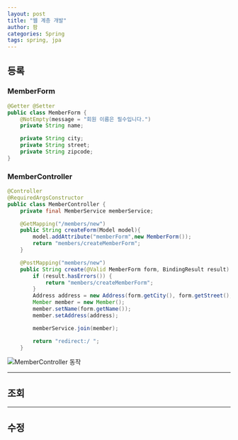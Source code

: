 ```yaml
---
layout: post
title: "웹 계층 개발"
author: 팜
categories: Spring
tags: spring, jpa
---
```


## 등록

### MemberForm

```java
@Getter @Setter
public class MemberForm {
    @NotEmpty(message = "회원 이름은 필수입니다.")
    private String name;

    private String city;
    private String street;
    private String zipcode;
}

```

### MemberController
```java
@Controller
@RequiredArgsConstructor
public class MemberController {
    private final MemberService memberService;

    @GetMapping("/members/new")
    public String createForm(Model model){
        model.addAttribute("memberForm",new MemberForm());
        return "members/createMemberForm";
    }

    @PostMapping("members/new")
    public String create(@Valid MemberForm form, BindingResult result) {
        if (result.hasErrors()) {
            return "members/createMemberForm";
        }
        Address address = new Address(form.getCity(), form.getStreet(), form.getZipcode());
        Member member = new Member();
        member.setName(form.getName());
        member.setAddress(address);

        memberService.join(member);

        return "redirect:/ ";
    }
```

![MemberController 동작](https://github.com/lcqff/lcqff.github.io/assets/71930280/0494571f-f862-4b0f-a7a1-4b4eb2a1175a)



---

## 조회

---

## 수정